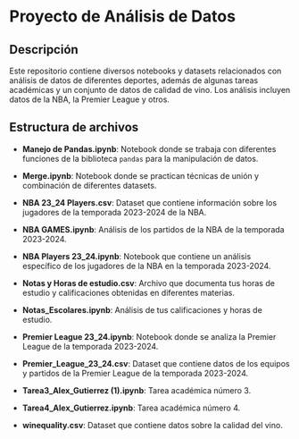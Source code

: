# Proyecto de Análisis de Datos 

## Descripción
Este repositorio contiene diversos notebooks y datasets relacionados con análisis de datos de diferentes deportes, además de algunas tareas académicas y un conjunto de datos de calidad de vino. Los análisis incluyen datos de la NBA, la Premier League y otros.

## Estructura de archivos

- **Manejo de Pandas.ipynb**: Notebook donde se trabaja con diferentes funciones de la biblioteca `pandas` para la manipulación de datos.
  
- **Merge.ipynb**: Notebook donde se practican técnicas de unión y combinación de diferentes datasets.

- **NBA 23_24 Players.csv**: Dataset que contiene información sobre los jugadores de la temporada 2023-2024 de la NBA.

- **NBA GAMES.ipynb**: Análisis de los partidos de la NBA de la temporada 2023-2024.

- **NBA Players 23_24.ipynb**: Notebook que contiene un análisis específico de los jugadores de la NBA en la temporada 2023-2024.

- **Notas y Horas de estudio.csv**: Archivo que documenta tus horas de estudio y calificaciones obtenidas en diferentes materias.

- **Notas_Escolares.ipynb**: Análisis de tus calificaciones y horas de estudio.

- **Premier League 23_24.ipynb**: Notebook donde se analiza la Premier League de la temporada 2023-2024.

- **Premier_League_23_24.csv**: Dataset que contiene datos de los equipos y partidos de la Premier League de la temporada 2023-2024.

- **Tarea3_Alex_Gutierrez (1).ipynb**: Tarea académica número 3.

- **Tarea4_Alex_Gutierrez.ipynb**: Tarea académica número 4.

- **winequality.csv**: Dataset que contiene datos sobre la calidad del vino.
  






